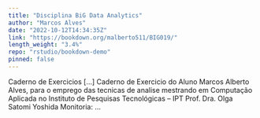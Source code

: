 ```yaml
---
title: "Disciplina BiG Data Analytics"
author: "Marcos Alves"
date: "2022-10-12T14:34:35Z"
link: "https://bookdown.org/malberto511/BIG019/"
length_weight: "3.4%"
repo: "rstudio/bookdown-demo"
pinned: false
---
```


Caderno de Exercicios [...] Caderno de Exercicio do Aluno Marcos Alberto Alves, para o emprego das tecnicas de analise mestrando em Computação Aplicada no Instituto de Pesquisas Tecnológicas – IPT Prof. Dra. Olga Satomi Yoshida Monitoria: ...
